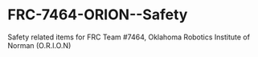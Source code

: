 # FRC-7464-ORION--Safety
Safety related items for
FRC Team #7464, Oklahoma Robotics Institute of Norman (O.R.I.O.N)
